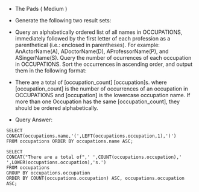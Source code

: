 * The Pads ( Medium )

- Generate the following two result sets:

- Query an alphabetically ordered list of all names in OCCUPATIONS, immediately followed by the first letter of each profession as a parenthetical (i.e.: enclosed in parentheses). For example: AnActorName(A), ADoctorName(D), AProfessorName(P), and ASingerName(S).
Query the number of ocurrences of each occupation in OCCUPATIONS. Sort the occurrences in ascending order, and output them in the following format:

- There are a total of [occupation_count] [occupation]s.
where [occupation_count] is the number of occurrences of an occupation in OCCUPATIONS and [occupation] is the lowercase occupation name. If more than one Occupation has the same [occupation_count], they should be ordered alphabetically.

- Query Answer: 

```
SELECT 
CONCAT(occupations.name,'(',LEFT(occupations.occupation,1),')')
FROM occupations ORDER BY occupations.name ASC;

SELECT 
CONCAT("There are a total of",' ',COUNT(occupations.occupation),' ',LOWER(occupations.occupation),'s.')
FROM occupations 
GROUP BY occupations.occupation
ORDER BY COUNT(occupations.occupation) ASC, occupations.occupation ASC;
```





